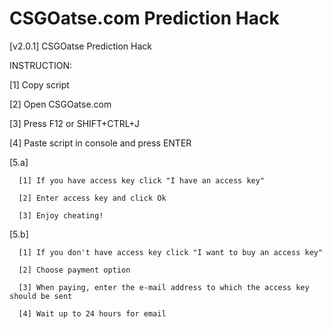 # CSGOatse.com Prediction Hack
[v2.0.1] CSGOatse Prediction Hack


INSTRUCTION:

[1] Copy script

[2] Open CSGOatse.com

[3] Press F12 or SHIFT+CTRL+J

[4] Paste script in console and press ENTER

[5.a]

      [1] If you have access key click "I have an access key"
      
      [2] Enter access key and click Ok
      
      [3] Enjoy cheating!
      
[5.b]
   
      [1] If you don't have access key click "I want to buy an access key"
      
      [2] Choose payment option
      
      [3] When paying, enter the e-mail address to which the access key should be sent
      
      [4] Wait up to 24 hours for email
